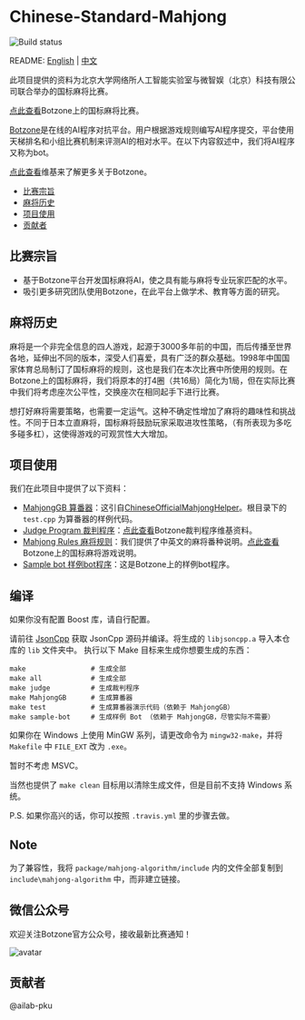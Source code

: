 # Chinese-Standard-Mahjong

![Build status](https://api.travis-ci.org/Guyutongxue/Chinese-Standard-Mahjong.svg)

README: [English](README-en.md) | [中文](README.md)

此项目提供的资料为北京大学网络所人工智能实验室与微智娱（北京）科技有限公司联合举办的国标麻将比赛。

[点此查看](https://www.botzone.org.cn/static/gamecontest2020a.html)Botzone上的国标麻将比赛。

[Botzone](https://www.botzone.org.cn/)是在线的AI程序对抗平台。用户根据游戏规则编写AI程序提交，平台使用天梯排名和小组比赛机制来评测AI的相对水平。在以下内容叙述中，我们将AI程序又称为bot。

[点此查看](https://wiki.botzone.org.cn/index.php?title=%E9%A6%96%E9%A1%B5/en)维基来了解更多关于Botzone。

- [比赛宗旨](#比赛宗旨)
- [麻将历史](#麻将历史)
- [项目使用](#项目使用)
- [贡献者](#贡献者)

## 比赛宗旨

- 基于Botzone平台开发国标麻将AI，使之具有能与麻将专业玩家匹配的水平。
- 吸引更多研究团队使用Botzone，在此平台上做学术、教育等方面的研究。

## 麻将历史

麻将是一个非完全信息的四人游戏，起源于3000多年前的中国，而后传播至世界各地，延伸出不同的版本，深受人们喜爱，具有广泛的群众基础。1998年中国国家体育总局制订了国标麻将的规则，这也是我们在本次比赛中所使用的规则。在Botzone上的国标麻将，我们将原本的打4圈（共16局）简化为1局，但在实际比赛中我们将考虑座次公平性，交换座次在相同起手下进行比赛。

想打好麻将需要策略，也需要一定运气。这种不确定性增加了麻将的趣味性和挑战性。不同于日本立直麻将，国标麻将鼓励玩家采取进攻性策略，（有所表现为多吃多碰多杠），这使得游戏的可观赏性大大增加。

## 项目使用

我们在此项目中提供了以下资料：

- [MahjongGB 算番器](https://github.com/Guyutongxue/Chinese-Standard-Mahjong/tree/master/MahjongGB)：这引自[ChineseOfficialMahjongHelper](https://github.com/summerinsects/ChineseOfficialMahjongHelper/tree/master/Classes/mahjong-algorithm)。根目录下的 `test.cpp` 为算番器的样例代码。
- [Judge Program 裁判程序](https://github.com/Guyutongxue/Chinese-Standard-Mahjong/tree/master/judge)：[点此查看](https://wiki.botzone.org.cn/index.php?title=%E8%A3%81%E5%88%A4)Botzone裁判程序维基资料。
- [Mahjong Rules 麻将规则](https://github.com/Guyutongxue/Chinese-Standard-Mahjong/tree/master/mahjong-rules)：我们提供了中英文的麻将番种说明。[点此查看](https://wiki.botzone.org.cn/index.php?title=Chinese-Standard-Mahjong)Botzone上的国标麻将游戏说明。
- [Sample bot 样例bot程序](https://github.com/Guyutongxue/Chinese-Standard-Mahjong/tree/master/sample-bot)：这是Botzone上的样例bot程序。

## 编译

如果你没有配置 Boost 库，请自行配置。

请前往 [JsonCpp](https://github.com/open-source-parsers/jsoncpp) 获取 JsonCpp 源码并编译。将生成的 `libjsoncpp.a` 导入本仓库的 `lib` 文件夹中。
执行以下 Make 目标来生成你想要生成的东西：
```Shell
make                # 生成全部
make all            # 生成全部
make judge          # 生成裁判程序
make MahjongGB      # 生成算番器
make test           # 生成算番器演示代码（依赖于 MahjongGB）
make sample-bot     # 生成样例 Bot （依赖于 MahjongGB，尽管实际不需要）
```

如果你在 Windows 上使用 MinGW 系列，请更改命令为 `mingw32-make`，并将 `Makefile` 中 `FILE_EXT` 改为 `.exe`。

暂时不考虑 MSVC。


当然也提供了 `make clean` 目标用以清除生成文件，但是目前不支持 Windows 系统。

P.S. 如果你高兴的话，你可以按照 `.travis.yml` 里的步骤去做。

## Note

为了兼容性，我将 `package/mahjong-algorithm/include` 内的文件全部复制到 `include\mahjong-algorithm` 中，而非建立链接。

## 微信公众号

欢迎关注Botzone官方公众号，接收最新比赛通知！

![avatar](https://www.botzone.org.cn/images/qrcode_for_gh_3a40a410124d_258.jpg)

## 贡献者

@ailab-pku
